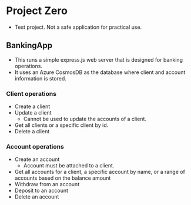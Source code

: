 # Project Zero
- Test project. Not a safe application for practical use.
## BankingApp
- This runs a simple express.js web server that is designed for banking operations.
- It uses an Azure CosmosDB as the database where client and account information is stored.
### Client operations
- Create a client
- Update a client
    - Cannot be used to update the accounts of a client.
- Get all clients or a specific client by id.
- Delete a client
### Account operations
- Create an account
    - Account must be attached to a client.
- Get all accounts for a client, a specific account by name, or a range of accounts based on the balance amount
- Withdraw from an account
- Deposit to an account
- Delete an account